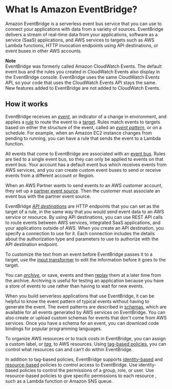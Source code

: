 # What Is Amazon EventBridge?<a name="eb-what-is"></a>

Amazon EventBridge is a serverless event bus service that you can use to connect your applications with data from a variety of sources\. EventBridge delivers a stream of real\-time data from your applications, software as a service \(SaaS\) applications, and AWS services to targets such as AWS Lambda functions, HTTP invocation endpoints using API destinations, or event buses in other AWS accounts\. 

**Note**  
EventBridge was formerly called Amazon CloudWatch Events\. The default event bus and the rules you created in CloudWatch Events also display in the EventBridge console\. EventBridge uses the same CloudWatch Events API, so your code that uses the CloudWatch Events API stays the same\. New features added to EventBridge are not added to CloudWatch Events\.

## How it works<a name="eb-what-is-how-it-works"></a>

EventBridge receives an *[event](eb-events.md)*, an indicator of a change in environment, and applies a [rule](eb-rules.md) to route the event to a [target](eb-targets.md)\. Rules match events to targets based on either the structure of the event, called an *[event pattern](eb-event-patterns.md)*, or on a schedule\. For example, when an Amazon EC2 instance changes from pending to running, you can have a rule that sends the event to a Lambda function\.

All events that come to EventBridge are associated with an [event bus](eb-event-bus.md)\. Rules are tied to a single event bus, so they can only be applied to events on that event bus\. Your account has a default event bus which receives events from AWS services, and you can create custom event buses to send or receive events from a different account or Region\.

When an AWS Partner wants to send events to an AWS customer account, they set up a [partner event source](eb-saas.md)\. Then the customer must associate an event bus with the partner event source\.

EventBridge *[API destinations](eb-api-destinations.md)* are HTTP endpoints that you can set as the target of a rule, in the same way that you would send event data to an AWS service or resource\. By using API destinations, you can use REST API calls to route events between AWS services, integrated SaaS applications, and your applications outside of AWS\. When you create an API destination, you specify a connection to use for it\. Each connection includes the details about the authorization type and parameters to use to authorize with the API destination endpoint\.

To customize the text from an event before EventBridge passes it to a target, use the [input transformer](eb-transform-target-input.md) to edit the information before it goes to the target\.

You can *[archive](eb-archive-event.md)*, or save, events and then [replay](eb-replay-archived-event.md) them at a later time from the archive\. Archiving is useful for testing an application because you have a store of events to use rather than having to wait for new events\.

When you build serverless applications that use EventBridge, it can be helpful to know the event pattern of typical events without having to generate the event\. The event patterns are described in [schemas](eb-schema.md), which are available for all events generated by AWS services on EventBridge\. You can also create or upload custom schemas for events that don't come from AWS services\. Once you have a schema for an event, you can download code bindings for popular programming languages\.

To organize AWS resources or to track costs in EventBridge, you can assign a custom label, or *[tag](eb-tagging.md)*, to AWS resources\. Using [tag\-based policies](eb-tag-policies.md), you can control what resources can and can’t do within EventBridge\.

In addition to tag\-based policies, EventBridge supports [identity\-based](eb-use-identity-based.md) and [resource\-based](eb-use-resource-based.md) policies to control access to EventBridge\. Use identity\-based policies to control the permissions of a group, role, or user\. Use resource\-based policies to give specific permissions to each resource , such as a Lambda function or Amazon SNS queue\.